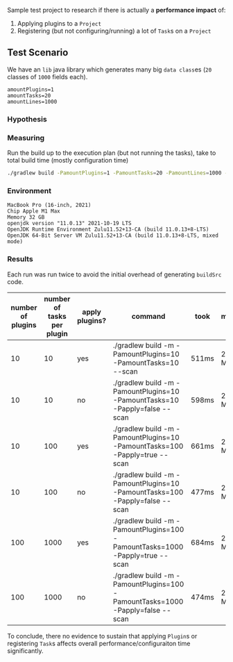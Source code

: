 Sample test project to research if there is actually a **performance impact** of:
1) Applying plugins to a `Project`
2) Registering (but not configuring/running) a lot of `Task`s on a `Project`

## Test Scenario
We have an `lib` java library which generates many big `data class`es (`20` classes of `1000` fields each).
```properties
amountPlugins=1
amountTasks=20
amountLines=1000
```

### Hypothesis


### Measuring
Run the build up to the execution plan (but not running the tasks), take to total build time (mostly configuration time)
```sh
./gradlew build -PamountPlugins=1 -PamountTasks=20 -PamountLines=1000 -Pmutations=0
```

### Environment
```
MacBook Pro (16-inch, 2021)
Chip Apple M1 Max
Memory 32 GB
openjdk version "11.0.13" 2021-10-19 LTS
OpenJDK Runtime Environment Zulu11.52+13-CA (build 11.0.13+8-LTS)
OpenJDK 64-Bit Server VM Zulu11.52+13-CA (build 11.0.13+8-LTS, mixed mode)
```

### Results
Each run was run twice to avoid the initial overhead of generating `buildSrc` code.

| number of plugins | number of tasks per plugin | apply plugins? | command                                                                        | took  | memory     | build scan                         |
|-------------------|----------------------------|----------------|--------------------------------------------------------------------------------|-------|------------|------------------------------------|
| 10                | 10                         | yes            | ./gradlew build -m -PamountPlugins=10 -PamountTasks=10 --scan                  | 511ms | 	286.6 MiB | https://gradle.com/s/l3io6vjzrvvqu |
| 10                | 10                         | no             | ./gradlew build -m -PamountPlugins=10 -PamountTasks=10 -Papply=false --scan    | 598ms | 280.8 MiB  | https://gradle.com/s/qrdrlogavae6o |
| 10                | 100                        | yes            | ./gradlew build -m -PamountPlugins=10 -PamountTasks=100 -Papply=true --scan    | 661ms | 	281.8 MiB | https://gradle.com/s/izcwlfre7i75c |
| 10                | 100                        | no             | ./gradlew build -m -PamountPlugins=10 -PamountTasks=100 -Papply=false --scan   | 477ms | 	283.1 MiB | https://gradle.com/s/t6pvkgcnqakca |
| 100               | 1000                       | yes            | ./gradlew build -m -PamountPlugins=100 -PamountTasks=1000 -Papply=true --scan  | 684ms | 	289.3 MiB | https://gradle.com/s/majprdj6gk2u4 |
| 100               | 1000                       | no             | ./gradlew build -m -PamountPlugins=100 -PamountTasks=1000 -Papply=false --scan | 474ms | 	296.2 MiB | https://gradle.com/s/y4nuxulsmafg2 |

To conclude, there no evidence to sustain that applying `Plugin`s or registering `Task`s affects overall performance/configuraiton time significantly.